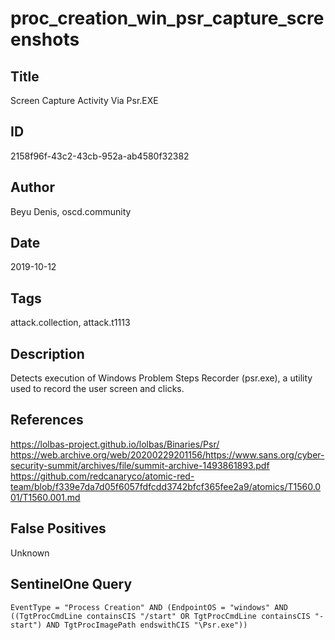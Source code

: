 # proc_creation_win_psr_capture_screenshots

## Title
Screen Capture Activity Via Psr.EXE

## ID
2158f96f-43c2-43cb-952a-ab4580f32382

## Author
Beyu Denis, oscd.community

## Date
2019-10-12

## Tags
attack.collection, attack.t1113

## Description
Detects execution of Windows Problem Steps Recorder (psr.exe), a utility used to record the user screen and clicks.

## References
https://lolbas-project.github.io/lolbas/Binaries/Psr/
https://web.archive.org/web/20200229201156/https://www.sans.org/cyber-security-summit/archives/file/summit-archive-1493861893.pdf
https://github.com/redcanaryco/atomic-red-team/blob/f339e7da7d05f6057fdfcdd3742bfcf365fee2a9/atomics/T1560.001/T1560.001.md

## False Positives
Unknown

## SentinelOne Query
```
EventType = "Process Creation" AND (EndpointOS = "windows" AND ((TgtProcCmdLine containsCIS "/start" OR TgtProcCmdLine containsCIS "-start") AND TgtProcImagePath endswithCIS "\Psr.exe"))

```